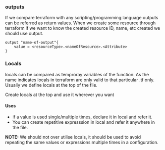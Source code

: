 ### outputs

If we compare terraform with any scripting/programming language outputs can be referred as return values. When we create some resource through terraform if we want to know the created resource ID, name, etc created we should use output.

```
output "name-of-output"{
    value = <resourceType>.<nameOfResource>.<Attribute>
}
```

### Locals
locals can be compared as temproray variables of the function. As the name indicates locals in terraform are only valid to that particular .tf only. Usually we define locals at the top of the file.

Create locals at the top and use it wherever you want

#### Uses
- If a value is used single/multiple times, declare it in local and refer it.
- You can create repetitive expresssion in local and refer it anywhere in the file.

**NOTE:** We should not over utilise locals, it should be used to avoid repeating the same values or expressions multiple times in a configuration.